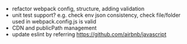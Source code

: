 * refactor webpack config, structure, adding validation
* unit test support? e.g. check env json consistency, check file/folder used in webpack.config.js is valid
* CDN and publicPath management
* update eslint by referring https://github.com/airbnb/javascript
